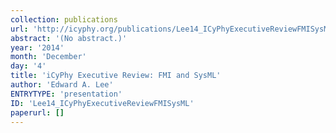 ```yaml
---
collection: publications
url: 'http://icyphy.org/publications/Lee14_ICyPhyExecutiveReviewFMISysML'
abstract: '(No abstract.)'
year: '2014'
month: 'December'
day: '4'
title: 'iCyPhy Executive Review: FMI and SysML'
author: 'Edward A. Lee'
ENTRYTYPE: 'presentation'
ID: 'Lee14_ICyPhyExecutiveReviewFMISysML'
paperurl: []
---
```

